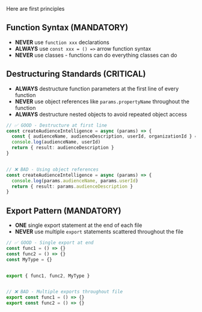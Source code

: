 Here are first principles

## Function Syntax (MANDATORY)
- **NEVER** use `function xxx` declarations
- **ALWAYS** use `const xxx = () =>` arrow function syntax
- **NEVER** use classes - functions can do everything classes can do


## Destructuring Standards (CRITICAL)
- **ALWAYS** destructure function parameters at the first line of every function
- **NEVER** use object references like `params.propertyName` throughout the function
- **ALWAYS** destructure nested objects to avoid repeated object access


```typescript
// ✅ GOOD - Destructure at first line
const createAudienceIntelligence = async (params) => {
  const { audienceName, audienceDescription, userId, organizationId } = params
  console.log(audienceName, userId)
  return { result: audienceDescription }
}


// ❌ BAD - Using object references
const createAudienceIntelligence = async (params) => {
  console.log(params.audienceName, params.userId)
  return { result: params.audienceDescription }
}
```


## Export Pattern (MANDATORY)
- **ONE** single export statement at the end of each file
- **NEVER** use multiple `export` statements scattered throughout the file


```typescript
// ✅ GOOD - Single export at end
const func1 = () => {}
const func2 = () => {}
const MyType = {}


export { func1, func2, MyType }


// ❌ BAD - Multiple exports throughout file
export const func1 = () => {}
export const func2 = () => {}
```
